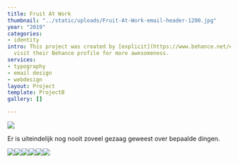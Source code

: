```yaml
---
title: Fruit At Work
thumbnail: "../static/uploads/Fruit-At-Work-email-header-1200.jpg"
year: "2019"
categories:
- identity
intro: This project was created by [explicit](https://www.behance.net/explic_it),
  visit their Behance profile for more awesomeness.
services:
- typography
- email design
- webdesign
layout: Project
template: ProjectB
gallery: []

---
```

![](/uploads/d1eb3270439237.5ba36d85ba378.jpg)

Er is uiteindelijk nog nooit zoveel gezaag geweest over bepaalde dingen.

  
![](/uploads/39fa2c70439237.5ba37480eeb2e.gif)![](/uploads/b2fa9a70439237.5ba36d85b97d2.jpg)![](/uploads/70a95970439237.5ba3cd1d868d1.gif)![](/uploads/05ef7170439237.5bae3c249353c.jpg)![](/uploads/e6509c70439237.5ba51d718b01c.jpg)![](/uploads/4decee70439237.5baced37c49e4.jpg)